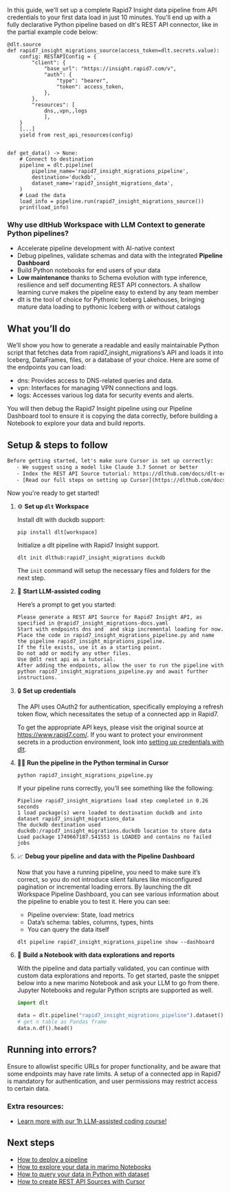 In this guide, we'll set up a complete Rapid7 Insight data pipeline from API credentials to your first data load in just 10 minutes. You'll end up with a fully declarative Python pipeline based on dlt's REST API connector, like in the partial example code below:

```python-outcome
@dlt.source
def rapid7_insight_migrations_source(access_token=dlt.secrets.value):
    config: RESTAPIConfig = {
        "client": {
            "base_url": "https://insight.rapid7.com/v",
            "auth": {
                "type": "bearer",
                "token": access_token,
            },
        },
        "resources": [
            dns,,vpn,,logs
            ],
    }
    [...]
    yield from rest_api_resources(config)


def get_data() -> None:
    # Connect to destination
    pipeline = dlt.pipeline(
        pipeline_name='rapid7_insight_migrations_pipeline',
        destination='duckdb',
        dataset_name='rapid7_insight_migrations_data', 
    )
    # Load the data
    load_info = pipeline.run(rapid7_insight_migrations_source())
    print(load_info) 
```

### Why use dltHub Workspace with LLM Context to generate Python pipelines?

- Accelerate pipeline development with AI-native context
- Debug pipelines, validate schemas and data with the integrated **Pipeline Dashboard**
- Build Python notebooks for end users of your data
- **Low maintenance** thanks to Schema evolution with type inference, resilience and self documenting REST API connectors. A shallow learning curve makes the pipeline easy to extend by any team member
- dlt is the tool of choice for Pythonic Iceberg Lakehouses, bringing mature data loading to pythonic Iceberg with or without catalogs

## What you’ll do

We’ll show you how to generate a readable and easily maintainable Python script that fetches data from rapid7_insight_migrations’s API and loads it into Iceberg, DataFrames, files, or a database of your choice. Here are some of the endpoints you can load:

- dns: Provides access to DNS-related queries and data.
- vpn: Interfaces for managing VPN connections and logs.
- logs: Accesses various log data for security events and alerts.

You will then debug the Rapid7 Insight pipeline using our Pipeline Dashboard tool to ensure it is copying the data correctly, before building a Notebook to explore your data and build reports.

## Setup & steps to follow

```default
Before getting started, let's make sure Cursor is set up correctly:
   - We suggest using a model like Claude 3.7 Sonnet or better
   - Index the REST API Source tutorial: https://dlthub.com/docs/dlt-ecosystem/verified-sources/rest_api/ and add it to context as **@dlt rest api**
   - [Read our full steps on setting up Cursor](https://dlthub.com/docs/dlt-ecosystem/llm-tooling/cursor-restapi#23-configuring-cursor-with-documentation)
```

Now you're ready to get started!

1. ⚙️ **Set up `dlt` Workspace**
    
    Install dlt with duckdb support:
    ```shell
    pip install dlt[workspace]
    ```

    Initialize a dlt pipeline with Rapid7 Insight support.
    ```shell
    dlt init dlthub:rapid7_insight_migrations duckdb
    ```

    The `init` command will setup the necessary files and folders for the next step.
    
2. 🤠 **Start LLM-assisted coding**
    
    Here’s a prompt to get you started:
    
    ```prompt
    Please generate a REST API Source for Rapid7 Insight API, as specified in @rapid7_insight_migrations-docs.yaml 
    Start with endpoints dns and  and skip incremental loading for now. 
    Place the code in rapid7_insight_migrations_pipeline.py and name the pipeline rapid7_insight_migrations_pipeline. 
    If the file exists, use it as a starting point. 
    Do not add or modify any other files. 
    Use @dlt rest api as a tutorial. 
    After adding the endpoints, allow the user to run the pipeline with python rapid7_insight_migrations_pipeline.py and await further instructions.
    ```

    
3. 🔒 **Set up credentials** 
    
    The API uses OAuth2 for authentication, specifically employing a refresh token flow, which necessitates the setup of a connected app in Rapid7.
    
    To get the appropriate API keys, please visit the original source at https://www.rapid7.com/.
    If you want to protect your environment secrets in a production environment, look into [setting up credentials with dlt](https://dlthub.com/docs/walkthroughs/add_credentials).
    
4. 🏃‍♀️ **Run the pipeline in the Python terminal in Cursor**
    
    ```shell
    python rapid7_insight_migrations_pipeline.py
    ```
    
    If your pipeline runs correctly, you’ll see something like the following:
    
    ```shell
    Pipeline rapid7_insight_migrations load step completed in 0.26 seconds
    1 load package(s) were loaded to destination duckdb and into dataset rapid7_insight_migrations_data
    The duckdb destination used duckdb:/rapid7_insight_migrations.duckdb location to store data
    Load package 1749667187.541553 is LOADED and contains no failed jobs
    ```
    
5. 📈 **Debug your pipeline and data with the Pipeline Dashboard**

    Now that you have a running pipeline, you need to make sure it’s correct, so you do not introduce silent failures like misconfigured pagination or incremental loading errors. By launching the dlt Workspace Pipeline Dashboard, you can see various information about the pipeline to enable you to test it. Here you can see:
    - Pipeline overview: State, load metrics
    - Data’s schema: tables, columns, types, hints
    - You can query the data itself
    
    ```shell
    dlt pipeline rapid7_insight_migrations_pipeline show --dashboard
    ```
    
6. 🐍 **Build a Notebook with data explorations and reports**

    With the pipeline and data partially validated, you can continue with custom data explorations and reports. To get started, paste the snippet below into a new marimo Notebook and ask your LLM to go from there. Jupyter Notebooks and regular Python scripts are supported as well.

    
    ```python
    import dlt

   data = dlt.pipeline("rapid7_insight_migrations_pipeline").dataset()
   # get n table as Pandas frame
   data.n.df().head()
    ```

## Running into errors?

Ensure to allowlist specific URLs for proper functionality, and be aware that some endpoints may have rate limits. A setup of a connected app in Rapid7 is mandatory for authentication, and user permissions may restrict access to certain data.

### Extra resources:

- [Learn more with our 1h LLM-assisted coding course!](https://www.youtube.com/watch?v=GGid70rnJuM)

## Next steps

- [How to deploy a pipeline](https://dlthub.com/docs/walkthroughs/deploy-a-pipeline)
- [How to explore your data in marimo Notebooks](https://dlthub.com/docs/general-usage/dataset-access/marimo)
- [How to query your data in Python with dataset](https://dlthub.com/docs/general-usage/dataset-access/dataset)
- [How to create REST API Sources with Cursor](https://dlthub.com/docs/dlt-ecosystem/llm-tooling/cursor-restapi)